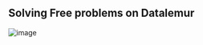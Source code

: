 ## Solving Free problems on Datalemur

![image](https://github.com/user-attachments/assets/da24820f-e063-4fa9-b8ee-6d14ad1f692c)
